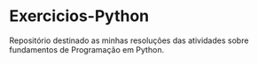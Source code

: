 # Exercicios-Python
Repositório destinado as minhas resoluções das atividades sobre fundamentos de Programação em Python.
